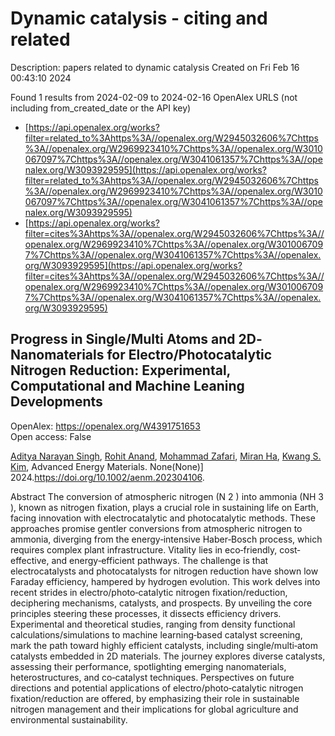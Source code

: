 # Dynamic catalysis - citing and related
Description: papers related to dynamic catalysis
Created on Fri Feb 16 00:43:10 2024

Found 1 results from 2024-02-09 to 2024-02-16
OpenAlex URLS (not including from_created_date or the API key)
- [https://api.openalex.org/works?filter=related_to%3Ahttps%3A//openalex.org/W2945032606%7Chttps%3A//openalex.org/W2969923410%7Chttps%3A//openalex.org/W3010067097%7Chttps%3A//openalex.org/W3041061357%7Chttps%3A//openalex.org/W3093929595](https://api.openalex.org/works?filter=related_to%3Ahttps%3A//openalex.org/W2945032606%7Chttps%3A//openalex.org/W2969923410%7Chttps%3A//openalex.org/W3010067097%7Chttps%3A//openalex.org/W3041061357%7Chttps%3A//openalex.org/W3093929595)
- [https://api.openalex.org/works?filter=cites%3Ahttps%3A//openalex.org/W2945032606%7Chttps%3A//openalex.org/W2969923410%7Chttps%3A//openalex.org/W3010067097%7Chttps%3A//openalex.org/W3041061357%7Chttps%3A//openalex.org/W3093929595](https://api.openalex.org/works?filter=cites%3Ahttps%3A//openalex.org/W2945032606%7Chttps%3A//openalex.org/W2969923410%7Chttps%3A//openalex.org/W3010067097%7Chttps%3A//openalex.org/W3041061357%7Chttps%3A//openalex.org/W3093929595)

## Progress in Single/Multi Atoms and 2D‐Nanomaterials for Electro/Photocatalytic Nitrogen Reduction: Experimental, Computational and Machine Leaning Developments   

OpenAlex: https://openalex.org/W4391751653    
Open access: False
    
[Aditya Narayan Singh](https://openalex.org/A5054940131), [Rohit Anand](https://openalex.org/A5081232540), [Mohammad Zafari](https://openalex.org/A5042211537), [Miran Ha](https://openalex.org/A5065434371), [Kwang S. Kim](https://openalex.org/A5091615384), Advanced Energy Materials. None(None)] 2024.https://doi.org/10.1002/aenm.202304106.
    
Abstract The conversion of atmospheric nitrogen (N 2 ) into ammonia (NH 3 ), known as nitrogen fixation, plays a crucial role in sustaining life on Earth, facing innovation with electrocatalytic and photocatalytic methods. These approaches promise gentler conversions from atmospheric nitrogen to ammonia, diverging from the energy‐intensive Haber‐Bosch process, which requires complex plant infrastructure. Vitality lies in eco‐friendly, cost‐effective, and energy‐efficient pathways. The challenge is that electrocatalysts and photocatalysts for nitrogen reduction have shown low Faraday efficiency, hampered by hydrogen evolution. This work delves into recent strides in electro/photo‐catalytic nitrogen fixation/reduction, deciphering mechanisms, catalysts, and prospects. By unveiling the core principles steering these processes, it dissects efficiency drivers. Experimental and theoretical studies, ranging from density functional calculations/simulations to machine learning‐based catalyst screening, mark the path toward highly efficient catalysts, including single/multi‐atom catalysts embedded in 2D materials. The journey explores diverse catalysts, assessing their performance, spotlighting emerging nanomaterials, heterostructures, and co‐catalyst techniques. Perspectives on future directions and potential applications of electro/photo‐catalytic nitrogen fixation/reduction are offered, by emphasizing their role in sustainable nitrogen management and their implications for global agriculture and environmental sustainability.    

    
